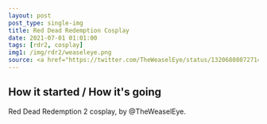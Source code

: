 ```yaml
---
layout: post
post_type: single-img
title: Red Dead Redemption Cosplay
date: 2021-07-01 01:01:00
tags: [rdr2, cosplay]
img1: /img/rdr2/weaseleye.png
source: <a href="https://twitter.com/TheWeaselEye/status/1320680807271403521" target="_blank" rel="nofollow">Twitter</a>
---
```

## How it started / How it's going
Red Dead Redemption 2 cosplay, by @TheWeaselEye.
